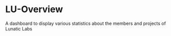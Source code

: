 # LU-Overview
A dashboard to display various statistics about the members and projects of Lunatic Labs

